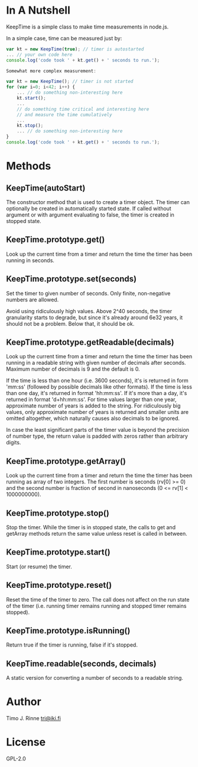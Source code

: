 In A Nutshell
=============

KeepTime is a simple class to make time measurements in node.js.

In a simple case, time can be measured just by:

```js
var kt = new KeepTime(true); // timer is autostarted
... // your own code here
console.log('code took ' + kt.get() + ' seconds to run.');

Somewhat more complex measurement:

var kt = new KeepTime(); // timer is not started
for (var i=0; i<42; i++) {
    ... // do something non-interesting here
    kt.start();
    ...
    // do something time critical and interesting here
    // and measure the time cumulatively
    ...
    kt.stop();
    ... // do something non-interesting here
}
console.log('code took ' + kt.get() + ' seconds to run.');
```

Methods
=======

KeepTime(autoStart)
-------------------

The constructor method that is used to create a timer object. The
timer can optionally be created in automatically started state. If
called without argument or with argument evaluating to false, the
timer is created in stopped state.

KeepTime.prototype.get()
------------------------

Look up the current time from a timer and return the time the timer
has been running in seconds.

KeepTime.prototype.set(seconds)
-------------------------------

Set the timer to given number of seconds. Only finite, non-negative
numbers are allowed.

Avoid using ridiculously high values.  Above 2^40 seconds, the timer
granularity starts to degrade, but since it's already around 6e32
years, it should not be a problem.  Below that, it should be ok.

KeepTime.prototype.getReadable(decimals)
----------------------------------------

Look up the current time from a timer and return the time the timer
has been running in a readable string with given number of decimals
after seconds. Maximum number of decimals is 9 and the default is 0.

If the time is less than one hour (i.e. 3600 seconds), it's is
returned in form 'mm:ss' (followed by possible decimals like other
formats). If the time is less than one day, it's returned in format
'hh:mm:ss'. If it's more than a day, it's returned in format
'd+hh:mm:ss'. For time values larger than one year, approximate number
of years is added to the string. For ridiculously big values, only
approximate number of years is returned and smaller units are omitted
altogether, which naturally causes also decimals to be ignored.

In case the least significant parts of the timer value is beyond the
precision of number type, the return value is padded with zeros rather
than arbitrary digits.

KeepTime.prototype.getArray()
-----------------------------

Look up the current time from a timer and return the time the timer
has been running as array of two integers. The first number is seconds
(rv[0] >= 0) and the second number is fraction of second in
nanoseconds (0 <= rv[1] < 1000000000).

KeepTime.prototype.stop()
-------------------------

Stop the timer. While the timer is in stopped state, the calls to get
and getArray methods return the same value unless reset is called in
between.

KeepTime.prototype.start()
--------------------------

Start (or resume) the timer.

KeepTime.prototype.reset()
--------------------------

Reset the time of the timer to zero. The call does not affect on the
run state of the timer (i.e. running timer remains running and stopped
timer remains stopped).

KeepTime.prototype.isRunning()
------------------------------

Return true if the timer is running, false if it's stopped.

KeepTime.readable(seconds, decimals)
------------------------------------

A static version for converting a number of seconds to a readable
string.

Author
======

Timo J. Rinne <tri@iki.fi>


License
=======

GPL-2.0
